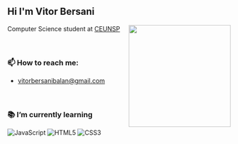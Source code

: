 ## Hi I'm Vitor Bersani 

<p>Computer Science student at <a href="https://www.ceunsp.edu.br/">CEUNSP</a>

<img align='right' src="https://media.giphy.com/media/xsF1FSDbjguis/source.gif" width="230">
</br></br></br>


### :mailbox: How to reach me:
- vitorbersanibalan@gmail.com</br></br></br>

### :books: I’m currently learning 
![JavaScript](https://img.shields.io/badge/JavaScript-323330?style=for-the-badge&logo=javascript&logoColor=F7DF1E)
![HTML5](https://img.shields.io/badge/HTML5-E34F26?style=for-the-badge&logo=html5&logoColor=white)
![CSS3](https://img.shields.io/badge/CSS3-1572B6?style=for-the-badge&logo=css3&logoColor=white)

